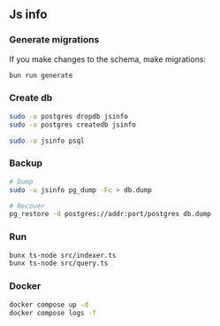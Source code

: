 ## Js info

### Generate migrations
If you make changes to the schema, make migrations:
```bash
bun run generate
```

### Create db
```bash
sudo -u postgres dropdb jsinfo
sudo -u postgres createdb jsinfo

sudo -u jsinfo psql
```

### Backup
```bash
# Dump
sudo -u jsinfo pg_dump -Fc > db.dump

# Recover
pg_restore -d postgres://addr:port/postgres db.dump
```

### Run
``` bash
bunx ts-node src/indexer.ts
bunx ts-node src/query.ts 
```

### Docker
```bash
docker compose up -d
docker compose logs -f
```
